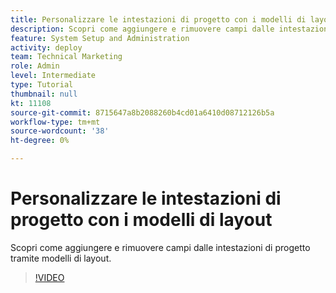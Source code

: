 ```yaml
---
title: Personalizzare le intestazioni di progetto con i modelli di layout
description: Scopri come aggiungere e rimuovere campi dalle intestazioni di progetto tramite modelli di layout.
feature: System Setup and Administration
activity: deploy
team: Technical Marketing
role: Admin
level: Intermediate
type: Tutorial
thumbnail: null
kt: 11108
source-git-commit: 8715647a8b2088260b4cd01a6410d08712126b5a
workflow-type: tm+mt
source-wordcount: '38'
ht-degree: 0%

---
```


# Personalizzare le intestazioni di progetto con i modelli di layout

Scopri come aggiungere e rimuovere campi dalle intestazioni di progetto tramite modelli di layout.

>[!VIDEO](https://video.tv.adobe.com/v/3409081)
